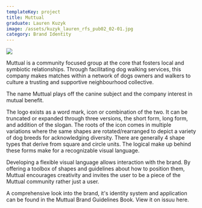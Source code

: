 ```yaml
---
templateKey: project
title: Muttual
graduate: Lauren Kuzyk
image: /assets/kuzyk_lauren_rfs_pub02_02-01.jpg
category: Brand Identity
---
```

![](/assets/kuzyk_lauren_rfs_pub02_02.gif)

Muttual is a community focused group at the core that fosters local and symbiotic relationships. Through facilitating dog walking services, this company makes matches within a network of dogs owners and walkers to culture a trusting and supportive neighbourhood collective.

The name Muttual plays off the canine subject and the company interest in mutual benefit.

The logo exists as a word mark, icon or combination of the two. It can be truncated or expanded through three versions, the short form, long form, and addition of the slogan. The roots of the icon comes in multiple variations where the same shapes are rotated/rearranged to depict a variety of dog breeds for acknowledging diversity. There are generally 4 shape types that derive from square and circle units. The logical make up behind these forms make for a recognizable visual language. 

Developing a flexible visual language allows interaction with the brand. By offering a toolbox of shapes and guidelines about how to position them, Muttual encourages creativity and invites the user to be a piece of the Muttual community rather just a user. 

A comprehensive look into the brand, it's identity system and application can be found in the Muttual Brand Guidelines Book. View it on issuu here.

